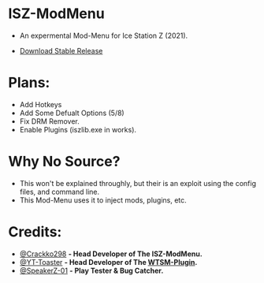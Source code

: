 # ISZ-ModMenu
- An expermental Mod-Menu for Ice Station Z (2021).

- [Download Stable Release](https://github.com/ISZ-Hacker-Organization/ISZ-ModMenu/releases/download/v1.7.0-alpha-1/ISZ-ModMenu.zip)

# Plans:
- Add Hotkeys
- Add Some Defualt Options (5/8)
- Fix DRM Remover.
- Enable Plugins (iszlib.exe in works).

# Why No Source?
- This won't be explained throughly, but their is an exploit using the config files, and command line.
- This Mod-Menu uses it to inject mods, plugins, etc.

# Credits:
- [@Crackko298](https://github.com/Cracko298) **- Head Developer of The ISZ-ModMenu.**
- [@YT-Toaster](https://github.com/YT-Toaster) **- Head Developer of The [WTSM-Plugin](https://github.com/ISZ-Hacker-Organization/WTSM-Plugin).**
- [@SpeakerZ-01](https://github.com/SpeakerZ-01) **- Play Tester & Bug Catcher.**

